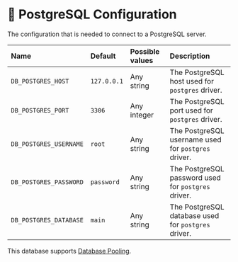 # 🐘 PostgreSQL Configuration

The configuration that is needed to connect to a PostgreSQL server.

| Name | Default | Possible values | Description |
| :--- | :--- | :--- | :--- |
| `DB_POSTGRES_HOST` | `127.0.0.1` | Any string | The PostgreSQL host used for `postgres` driver. |
| `DB_POSTGRES_PORT` | `3306` | Any integer | The PostgreSQL port used for `postgres` driver. |
| `DB_POSTGRES_USERNAME` | `root` | Any string | The PostgreSQL username used for `postgres` driver. |
| `DB_POSTGRES_PASSWORD` | `password` | Any string | The PostgreSQL password used for `postgres` driver. |
| `DB_POSTGRES_DATABASE` | `main` | Any string | The PostgreSQL database used for `postgres` driver. |

This database supports [Database Pooling](database-pooling.md).

